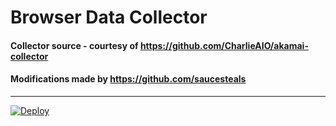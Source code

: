 # Browser Data Collector

#### Collector source - courtesy of https://github.com/CharlieAIO/akamai-collector

#### Modifications made by https://github.com/saucesteals

----

[![Deploy](https://www.herokucdn.com/deploy/button.svg)](https://heroku.com/deploy?template=https://github.com/fourwadu/hayai-akamai-collector)